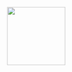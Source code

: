 <div align="center"> <img height="137px" src="https://github-readme-stats.vercel.app/api?username=codehorse&hide_title=true&hide_border=true&show_icons=trueline_height=21&text_color=000&icon_color=000&bg_color=0,ea6161,ffc64d,fffc4d,52fa5a&theme=graywhite" /> </div>
